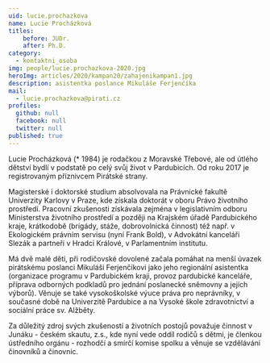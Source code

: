 ```yaml
---
uid: lucie.prochazkova
name: Lucie Procházková
titles: 
    before: JUDr.
    after: Ph.D.
category:
  - kontaktni_osoba
img: people/lucie.prochazkova-2020.jpg
heroImg: articles/2020/kampan20/zahajenikampan1.jpg
description: asistentka poslance Mikuláše Ferjenčíka 
mail:
  - lucie.prochazkova@pirati.cz
profiles:
  github: null
  facebook: null
  twitter: null
published: true
---
```

Lucie Procházková (* 1984) je rodačkou z Moravské Třebové, ale od útlého dětství bydlí v podstatě po celý svůj život v Pardubicích. Od roku 2017 je registrovaným příznivcem Pirátské strany.

Magisterské i doktorské studium absolvovala na Právnické fakultě Univerzity Karlovy v Praze, kde získala doktorát v oboru Právo životního prostředí. Pracovní zkušenosti získávala zejména v legislativním odboru Ministerstva životního prostředí a později na Krajském úřadě Pardubického kraje, krátkodobě (brigády, stáže, dobrovolnická činnost) též např. v Ekologickém právním servisu (nyní Frank Bold), v Advokátní kanceláři Slezák a partneři v Hradci Králové, v Parlamentním institutu.

Má dvě malé děti, při rodičovské dovolené začala pomáhat na menší úvazek pirátskému poslanci Mikuláši Ferjenčíkovi jako jeho regionální asistentka (organizace programu v Pardubickém kraji, provoz pardubické kanceláře, příprava odborných podkladů pro jednání poslanecké sněmovny a jejích výborů). Věnuje se také vysokoškolské výuce práva pro neprávníky, v současné době na Univerzitě Pardubice a na Vysoké škole zdravotnictví a sociální práce sv. Alžběty.

Za důležitý zdroj svých zkušeností a životních postojů považuje činnost v Junáku - českém skautu, z.s., kde nyní vede oddíl rodičů s dětmi, je členkou ústředního orgánu - rozhodčí a smírčí komise spolku a věnuje se vzdělávání činovníků a činovnic.
